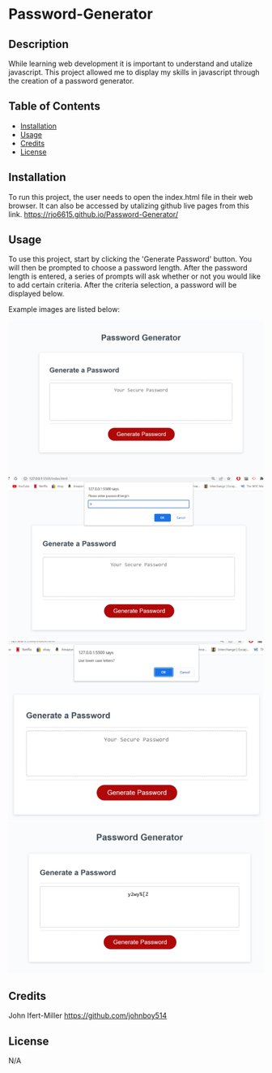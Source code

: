 # Password-Generator

## Description

While learning web development it is important to understand and utalize javascript.
This project allowed me to display my skills in javascript through the creation of a password generator.

## Table of Contents

- [Installation](#installation)
- [Usage](#usage)
- [Credits](#credits)
- [License](#license)

## Installation

To run this project, the user needs to open the index.html file in their web browser. It can also be
accessed by utalizing github live pages from this link. https://rjo6615.github.io/Password-Generator/

## Usage

To use this project, start by clicking the 'Generate Password' button. You will then be prompted
to choose a password length. After the password length is entered, a series of prompts will ask whether or not
you would like to add certain criteria. After the criteria selection, a password will be displayed below.

Example images are listed below:

![Home Page](Assets/images/image1.jpg)
![Password length](Assets/images/image2.jpg)
![Criteria](Assets/images/image3.jpg)
![Displayed password](Assets/images/image4.jpg)

## Credits

John Ifert-Miller
https://github.com/johnboy514

## License

N/A